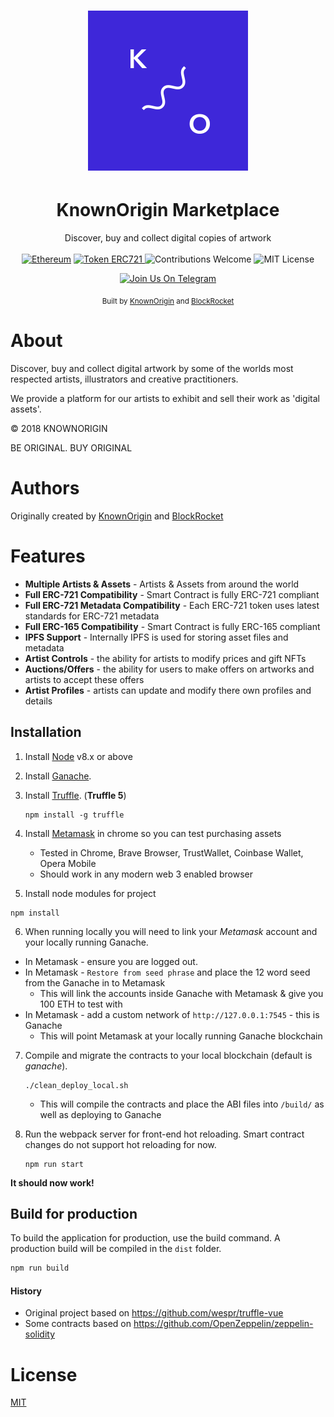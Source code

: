 <h1 align="center">
  <img src="https://raw.githubusercontent.com/TrustWallet/tokens/master/images/0xdde2d979e8d39bb8416eafcfc1758f3cab2c9c72.png"
srcset="https://raw.githubusercontent.com/TrustWallet/tokens/master/images/0xdde2d979e8d39bb8416eafcfc1758f3cab2c9c72.png 2x"
  alt="KnownOrigin"></a>
</h1>

<h1 align="center">KnownOrigin Marketplace</h1>
<div align="center">
  Discover, buy and collect digital copies of artwork
</div>

<br />

<div align="center">
  <a href="https://www.ethereum.org/" target="_blank"><img src="https://img.shields.io/badge/platform-Ethereum-brightgreen.svg?style=flat-square" alt="Ethereum" /></a>
  <a href="http://erc721.org/" target="_blank"><img src="https://img.shields.io/badge/token-ERC721-ff69b4.svg?style=flat-square" alt="Token ERC721" /> </a>
  <img src="https://img.shields.io/badge/contributions-welcome-orange.svg?style=flat-square" alt="Contributions Welcome" />
  <img src="https://img.shields.io/badge/license-MIT-blue.svg?style=flat-square" alt="MIT License" />
  <a href="https://travis-ci.org/knownorigin/known-origin-web3-marketplace" target="_blank"<img src="https://travis-ci.org/knownorigin/known-origin-web3-marketplace.svg?branch=master" /><a/>
  
  <a href="https://t.me/knownorigin" target="_blank"><img src="https://img.shields.io/badge/Join%20Us%20On-Telegram-2599D2.svg?style=flat-square" alt="Join Us On Telegram" /></a>
</div>

<div align="center">
  <sub>Built by
  <a href="https://twitter.com/knownorigin_io" target="_blank">KnownOrigin</a> and <a href="http://blockrocket.tech" target="_blank">BlockRocket</a>
</div>

# About

Discover, buy and collect digital artwork by some of the worlds most respected artists, illustrators and creative practitioners.

We provide a platform for our artists to exhibit and sell their work as 'digital assets'.

© 2018 KNOWNORIGIN

BE ORIGINAL. BUY ORIGINAL

# Authors

Originally created by [KnownOrigin](https://twitter.com/knownorigin_io) and [BlockRocket](http://blockrocket.tech)


# Features

* **Multiple Artists & Assets** - Artists & Assets from around the world 
* **Full ERC-721 Compatibility** - Smart Contract is fully ERC-721 compliant
* **Full ERC-721 Metadata Compatibility** - Each ERC-721 token uses latest standards for ERC-721 metadata
* **Full ERC-165 Compatibility** - Smart Contract is fully ERC-165 compliant
* **IPFS Support** - Internally IPFS is used for storing asset files and metadata
* **Artist Controls** - the ability for artists to modify prices and gift NFTs
* **Auctions/Offers** - the ability for users to make offers on artworks and artists to accept these offers
* **Artist Profiles** - artists can update and modify there own profiles and details

## Installation
1. Install [Node](https://nodejs.org/en/) v8.x or above

2. Install [Ganache](http://truffleframework.com/ganache/).

3. Install [Truffle](http://truffleframework.com). (**Truffle 5**)
	```
	npm install -g truffle
	```
4. Install [Metamask](https://metamask.io/) in chrome so you can test purchasing assets
   * Tested in Chrome, Brave Browser, TrustWallet, Coinbase Wallet, Opera Mobile 
   * Should work in any modern web 3 enabled browser

5. Install node modules for project
  ```
  npm install
  ```
6. When running locally you will need to link your *Metamask* account and your locally running Ganache.
  * In Metamask - ensure you are logged out.
  * In Metamask - `Restore from seed phrase` and place the 12 word seed from the Ganache in to Metamask
     * This will link the accounts inside Ganache with Metamask & give you 100 ETH to test with
  * In Metamask - add a custom network of `http://127.0.0.1:7545` - this is Ganache
     * This will point Metamask at your locally running Ganache blockchain

7. Compile and migrate the contracts to your local blockchain (default is *ganache*).
	```
	./clean_deploy_local.sh
	```
	* This will compile the contracts and place the ABI files into `/build/` as well as deploying to Ganache

8. Run the webpack server for front-end hot reloading. Smart contract changes do not support hot reloading for now.
	```
	npm run start
	```
  **It should now work!**

## Build for production
To build the application for production, use the build command. A production build will be compiled in the `dist` folder.
```javascript
npm run build
```

#### History

* Original project based on https://github.com/wespr/truffle-vue
* Some contracts based on https://github.com/OpenZeppelin/zeppelin-solidity

# License

[MIT](https://opensource.org/licenses/MIT)

